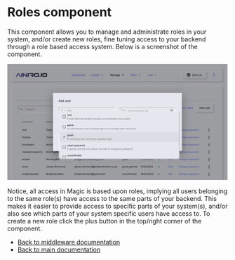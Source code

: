 
# Roles component

This component allows you to manage and administrate roles in your system, and/or
create new roles, fine tuning access to your backend through a role based access system.
Below is a screenshot of the component.

![Roles in Magic](https://raw.githubusercontent.com/polterguy/polterguy.github.io/master/images/auth.jpg)

Notice, all access in Magic is based upon roles, implying all users belonging to the same role(s)
have access to the same parts of your backend. This makes it easier to provide access to specific parts
of your system(s), and/or also see which parts of your system specific users have access to. To create
a new role click the plus button in the top/right corner of the component.

* [Back to middleware documentation](/documentation/magic/)
* [Back to main documentation](/documentation/)
